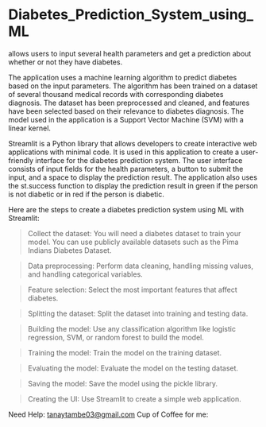 # Diabetes_Prediction_System_using_ML
allows users to input several health parameters and get a prediction about whether or not they have diabetes.

The application uses a machine learning algorithm to predict diabetes based on the input parameters. The algorithm has been trained on a dataset of several thousand medical records with corresponding diabetes diagnosis. The dataset has been preprocessed and cleaned, and features have been selected based on their relevance to diabetes diagnosis. The model used in the application is a Support Vector Machine (SVM) with a linear kernel.

Streamlit is a Python library that allows developers to create interactive web applications with minimal code. It is used in this application to create a user-friendly interface for the diabetes prediction system. The user interface consists of input fields for the health parameters, a button to submit the input, and a space to display the prediction result. The application also uses the st.success function to display the prediction result in green if the person is not diabetic or in red if the person is diabetic.

Here are the steps to create a diabetes prediction system using ML with Streamlit:

>Collect the dataset: You will need a diabetes dataset to train your model. You can use publicly available datasets such as the Pima Indians Diabetes Dataset.

>Data preprocessing: Perform data cleaning, handling missing values, and handling categorical variables.

>Feature selection: Select the most important features that affect diabetes.

>Splitting the dataset: Split the dataset into training and testing data.

>Building the model: Use any classification algorithm like logistic regression, SVM, or random forest to build the model.

>Training the model: Train the model on the training dataset.

>Evaluating the model: Evaluate the model on the testing dataset.

>Saving the model: Save the model using the pickle library.

>Creating the UI: Use Streamlit to create a simple web application.

Need Help: tanaytambe03@gmail.com
Cup of Coffee for me: 
